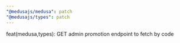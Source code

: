 ```yaml
---
"@medusajs/medusa": patch
"@medusajs/types": patch
---
```


feat(medusa,types): GET admin promotion endpoint to fetch by code
